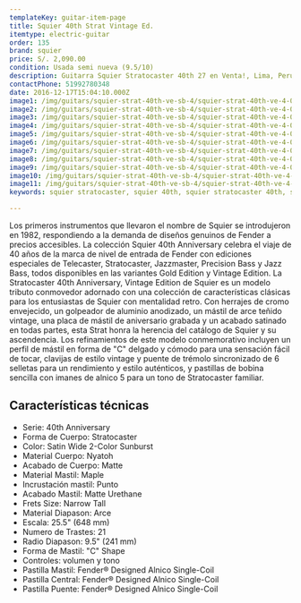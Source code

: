```yaml
---
templateKey: guitar-item-page
title: Squier 40th Strat Vintage Ed.
itemtype: electric-guitar
order: 135
brand: squier
price: S/. 2,090.00
condition: Usada semi nueva (9.5/10)
description: Guitarra Squier Stratocaster 40th 27 en Venta!, Lima, Peru
contactPhone: 51992780348
date: 2016-12-17T15:04:10.000Z
image1: /img/guitars/squier-strat-40th-ve-sb-4/squier-strat-40th-ve-4-01.jpg
image2: /img/guitars/squier-strat-40th-ve-sb-4/squier-strat-40th-ve-4-02.jpg
image3: /img/guitars/squier-strat-40th-ve-sb-4/squier-strat-40th-ve-4-03.jpg
image4: /img/guitars/squier-strat-40th-ve-sb-4/squier-strat-40th-ve-4-04.jpg
image5: /img/guitars/squier-strat-40th-ve-sb-4/squier-strat-40th-ve-4-05.jpg
image6: /img/guitars/squier-strat-40th-ve-sb-4/squier-strat-40th-ve-4-06.jpg
image7: /img/guitars/squier-strat-40th-ve-sb-4/squier-strat-40th-ve-4-07.jpg
image8: /img/guitars/squier-strat-40th-ve-sb-4/squier-strat-40th-ve-4-08.jpg
image9: /img/guitars/squier-strat-40th-ve-sb-4/squier-strat-40th-ve-4-09.jpg
image10: /img/guitars/squier-strat-40th-ve-sb-4/squier-strat-40th-ve-4-10.jpg
image11: /img/guitars/squier-strat-40th-ve-sb-4/squier-strat-40th-ve-4-11.jpg
keywords: squier stratocaster, squier 40th, squier stratocaster 40th, squier stratocaster 40th Vintage

---
```

Los primeros instrumentos que llevaron el nombre de Squier se introdujeron en 1982, respondiendo a la demanda de diseños genuinos de Fender a precios accesibles. La colección Squier 40th Anniversary celebra el viaje de 40 años de la marca de nivel de entrada de Fender con ediciones especiales de Telecaster, Stratocaster, Jazzmaster, Precision Bass y Jazz Bass, todos disponibles en las variantes Gold Edition y Vintage Edition. La Stratocaster 40th Anniversary, Vintage Edition de Squier es un modelo tributo conmovedor adornado con una colección de características clásicas para los entusiastas de Squier con mentalidad retro. Con herrajes de cromo envejecido, un golpeador de aluminio anodizado, un mástil de arce teñido vintage, una placa de mástil de aniversario grabada y un acabado satinado en todas partes, esta Strat honra la herencia del catálogo de Squier y su ascendencia. Los refinamientos de este modelo conmemorativo incluyen un perfil de mástil en forma de "C" delgado y cómodo para una sensación fácil de tocar, clavijas de estilo vintage y puente de trémolo sincronizado de 6 selletas para un rendimiento y estilo auténticos, y pastillas de bobina sencilla con imanes de alnico 5 para un tono de Stratocaster familiar.

## Características técnicas

* Serie: 40th Anniversary
* Forma de Cuerpo: Stratocaster
* Color: Satin Wide 2-Color Sunburst
* Material Cuerpo: Nyatoh
* Acabado de Cuerpo: Matte
* Material Mastil: Maple
* Incrustación mastil: Punto
* Acabado Mastil: Matte Urethane
* Frets Size: Narrow Tall
* Material Diapason: Arce
* Escala: 25.5" (648 mm)
* Numero de Trastes: 21
* Radio Diapason: 9.5" (241 mm)
* Forma de Mastil: "C" Shape
* Controles: volumen y tono
* Pastilla Mastil: Fender® Designed Alnico Single-Coil
* Pastilla Central: Fender® Designed Alnico Single-Coil
* Pastilla Puente: Fender® Designed Alnico Single-Coil